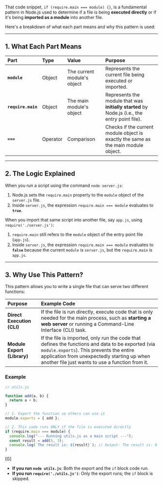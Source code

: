 That code snippet, `if (require.main === module) {}`, is a fundamental pattern in Node.js used to determine if a file is being **executed directly** or if it's being **imported as a module** into another file.

Here's a breakdown of what each part means and why this pattern is used:

-----

## 1\. What Each Part Means

| Part | Type | Value | Purpose |
| :--- | :--- | :--- | :--- |
| **`module`** | Object | The current module's object | Represents the current file being executed or imported. |
| **`require.main`** | Object | The main module's object | Represents the module that was **initially started** by Node.js (i.e., the entry point file). |
| **`===`** | Operator | Comparison | Checks if the current module object is exactly the same as the main module object. |

-----

## 2\. The Logic Explained

When you run a script using the command `node server.js`:

1.  Node.js sets the `require.main` property to the `module` object of the `server.js` file.
2.  Inside `server.js`, the expression `require.main === module` evaluates to **`true`**.

When you import that same script into another file, say `app.js`, using `require('./server.js')`:

1.  `require.main` still refers to the `module` object of the entry point file (`app.js`).
2.  Inside `server.js`, the expression `require.main === module` evaluates to **`false`** because the current `module` is `server.js`, but the `require.main` is `app.js`.

-----

## 3\. Why Use This Pattern?

This pattern allows you to write a single file that can serve two different functions:

| Purpose | Example Code |
| :--- | :--- |
| **Direct Execution (CLI)** | If the file is run directly, execute code that is only needed for the main process, such as **starting a web server** or running a Command-Line Interface (CLI) task. |
| **Module Export (Library)** | If the file is imported, only run the code that defines the functions and data to be exported (via `module.exports`). This prevents the entire application from unexpectedly starting up when another file just wants to use a function from it. |

### Example

```javascript
// utils.js

function add(a, b) {
  return a + b;
}

// 1. Export the function so others can use it
module.exports = { add };

// 2. This code runs ONLY if the file is executed directly
if (require.main === module) {
  console.log("--- Running utils.js as a main script ---");
  const result = add(5, 3);
  console.log(`The result is: ${result}`); // Output: The result is: 8
}
```
[G]
  * **If you run `node utils.js`**: Both the export and the `if` block code run.
  * **If you run `require('./utils.js')`**: Only the export runs; the `if` block is skipped.
